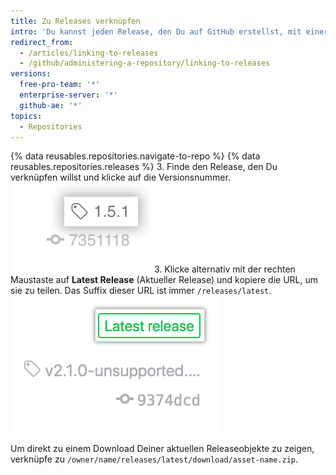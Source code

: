 ```yaml
---
title: Zu Releases verknüpfen
intro: 'Du kannst jeden Release, den Du auf GitHub erstellst, mit einer eindeutigen URL teilen.'
redirect_from:
  - /articles/linking-to-releases
  - /github/administering-a-repository/linking-to-releases
versions:
  free-pro-team: '*'
  enterprise-server: '*'
  github-ae: '*'
topics:
  - Repositories
---
```


{% data reusables.repositories.navigate-to-repo %}
{% data reusables.repositories.releases %}
3. Finde den Release, den Du verknüpfen willst und klicke auf die Versionsnummer. ![Informationen zu Release-Tags](/assets/images/help/releases/release_tag_name.png)
3. Klicke alternativ mit der rechten Maustaste auf **Latest Release** (Aktueller Release) und kopiere die URL, um sie zu teilen. Das Suffix dieser URL ist immer `/releases/latest`. ![Tag für neuesten Release](/assets/images/help/releases/release_latest_release_tag.png)

Um direkt zu einem Download Deiner aktuellen Releaseobjekte zu zeigen, verknüpfe zu `/owner/name/releases/latest/download/asset-name.zip`.
